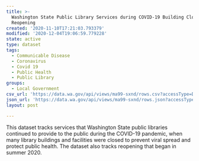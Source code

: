 ```yaml
---
title: >-
  Washington State Public Library Services during COVID-19 Building Closure &
  Reopening
created: '2020-11-10T17:21:03.793379'
modified: '2020-12-04T19:06:59.779228'
state: active
type: dataset
tags:
  - Communicable Disease
  - Coronavirus
  - Covid 19
  - Public Health
  - Public Library
groups:
  - Local Government
csv_url: 'https://data.wa.gov/api/views/ma99-sxnd/rows.csv?accessType=DOWNLOAD'
json_url: 'https://data.wa.gov/api/views/ma99-sxnd/rows.json?accessType=DOWNLOAD'
layout: post

---
```

This dataset tracks services that Washington State public libraries continued to provide to the public during the COVID-19 pandemic, when many library buildings and facilities were closed to prevent viral spread and protect public health. The dataset also tracks reopening that began in summer 2020.
